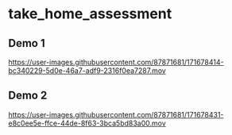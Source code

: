 # take_home_assessment

<h2> Demo 1 </h2>

https://user-images.githubusercontent.com/87871681/171678414-bc340229-5d0e-46a7-adf9-2316f0ea7287.mov


<h2> Demo 2 </h2>


https://user-images.githubusercontent.com/87871681/171678431-e8c0ee5e-ffce-44de-8f63-3bca5bd83a00.mov

